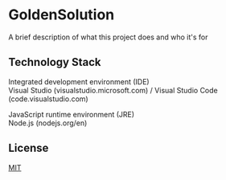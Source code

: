 # GoldenSolution

A brief description of what this project does and who it's for

## Technology Stack

Integrated development environment (IDE)\
Visual Studio (visualstudio.microsoft.com) / Visual Studio Code (code.visualstudio.com)

JavaScript runtime environment (JRE)\
Node.js (nodejs.org/en)

## License

[MIT](https://choosealicense.com/licenses/mit/)
